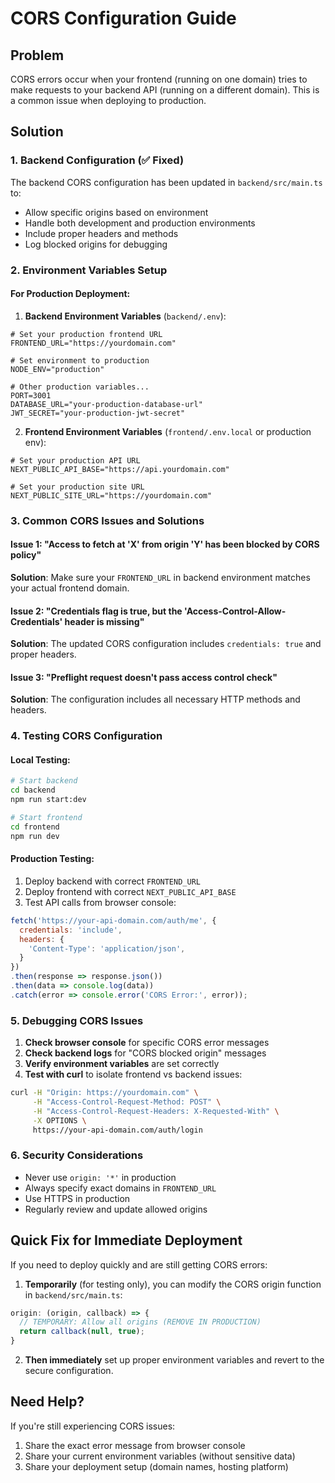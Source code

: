 # CORS Configuration Guide

## Problem
CORS errors occur when your frontend (running on one domain) tries to make requests to your backend API (running on a different domain). This is a common issue when deploying to production.

## Solution

### 1. Backend Configuration (✅ Fixed)

The backend CORS configuration has been updated in `backend/src/main.ts` to:
- Allow specific origins based on environment
- Handle both development and production environments
- Include proper headers and methods
- Log blocked origins for debugging

### 2. Environment Variables Setup

#### For Production Deployment:

1. **Backend Environment Variables** (`backend/.env`):
```env
# Set your production frontend URL
FRONTEND_URL="https://yourdomain.com"

# Set environment to production
NODE_ENV="production"

# Other production variables...
PORT=3001
DATABASE_URL="your-production-database-url"
JWT_SECRET="your-production-jwt-secret"
```

2. **Frontend Environment Variables** (`frontend/.env.local` or production env):
```env
# Set your production API URL
NEXT_PUBLIC_API_BASE="https://api.yourdomain.com"

# Set your production site URL
NEXT_PUBLIC_SITE_URL="https://yourdomain.com"
```

### 3. Common CORS Issues and Solutions

#### Issue 1: "Access to fetch at 'X' from origin 'Y' has been blocked by CORS policy"
**Solution**: Make sure your `FRONTEND_URL` in backend environment matches your actual frontend domain.

#### Issue 2: "Credentials flag is true, but the 'Access-Control-Allow-Credentials' header is missing"
**Solution**: The updated CORS configuration includes `credentials: true` and proper headers.

#### Issue 3: "Preflight request doesn't pass access control check"
**Solution**: The configuration includes all necessary HTTP methods and headers.

### 4. Testing CORS Configuration

#### Local Testing:
```bash
# Start backend
cd backend
npm run start:dev

# Start frontend
cd frontend
npm run dev
```

#### Production Testing:
1. Deploy backend with correct `FRONTEND_URL`
2. Deploy frontend with correct `NEXT_PUBLIC_API_BASE`
3. Test API calls from browser console:
```javascript
fetch('https://your-api-domain.com/auth/me', {
  credentials: 'include',
  headers: {
    'Content-Type': 'application/json',
  }
})
.then(response => response.json())
.then(data => console.log(data))
.catch(error => console.error('CORS Error:', error));
```

### 5. Debugging CORS Issues

1. **Check browser console** for specific CORS error messages
2. **Check backend logs** for "CORS blocked origin" messages
3. **Verify environment variables** are set correctly
4. **Test with curl** to isolate frontend vs backend issues:
```bash
curl -H "Origin: https://yourdomain.com" \
     -H "Access-Control-Request-Method: POST" \
     -H "Access-Control-Request-Headers: X-Requested-With" \
     -X OPTIONS \
     https://your-api-domain.com/auth/login
```

### 6. Security Considerations

- Never use `origin: '*'` in production
- Always specify exact domains in `FRONTEND_URL`
- Use HTTPS in production
- Regularly review and update allowed origins

## Quick Fix for Immediate Deployment

If you need to deploy quickly and are still getting CORS errors:

1. **Temporarily** (for testing only), you can modify the CORS origin function in `backend/src/main.ts`:
```typescript
origin: (origin, callback) => {
  // TEMPORARY: Allow all origins (REMOVE IN PRODUCTION)
  return callback(null, true);
}
```

2. **Then immediately** set up proper environment variables and revert to the secure configuration.

## Need Help?

If you're still experiencing CORS issues:
1. Share the exact error message from browser console
2. Share your current environment variables (without sensitive data)
3. Share your deployment setup (domain names, hosting platform)

